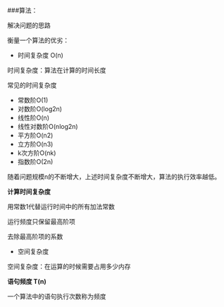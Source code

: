 ###算法：

解决问题的思路

衡量一个算法的优劣：

 * 时间复杂度 O(n)

时间复杂度：算法在计算的时间长度

常见的时间复杂度
  *  常数阶O(1)
  *  对数阶O(log2n)
  *  线性阶O(n)
  *  线性对数阶O(nlog2n)
  *  平方阶O(n2)
  *  立方阶O(n3)
  *  k次方阶O(nk)
  *  指数阶O(2n)

随着问题规模n的不断增大，上述时间复杂度不断增大，算法的执行效率越低。

**计算时间复杂度**

用常数1代替运行时间中的所有加法常数

运行频度只保留最高阶项

去除最高阶项的系数


 * 空间复杂度

空间复杂度：在运算的时候需要占用多少内存

**语句频度 T(n)**

一个算法中的语句执行次数称为频度

